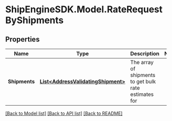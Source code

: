 # ShipEngineSDK.Model.RateRequestByShipments

## Properties

Name | Type | Description | Notes
------------ | ------------- | ------------- | -------------
**Shipments** | [**List&lt;AddressValidatingShipment&gt;**](AddressValidatingShipment.md) | The array of shipments to get bulk rate estimates for | 

[[Back to Model list]](../README.md#documentation-for-models) [[Back to API list]](../README.md#documentation-for-api-endpoints) [[Back to README]](../README.md)

